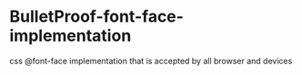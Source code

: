 BulletProof-font-face-implementation
====================================

css @font-face implementation that is accepted by all browser and devices
